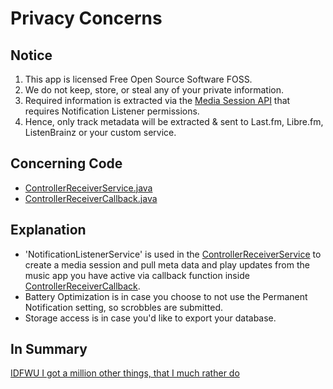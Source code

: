 # Privacy Concerns

## Notice
1. This app is licensed Free Open Source Software FOSS.
2. We do not keep, store, or steal any of your private information.
3. Required information is extracted via the [Media Session API](https://developer.android.com/guide/topics/media-apps/working-with-a-media-session) that requires Notification Listener permissions.
4. Hence, only track metadata will be extracted & sent to Last.fm, Libre.fm, ListenBrainz or your custom service.

## Concerning Code
 * [ControllerReceiverService.java](https://github.com/simple-last-fm-scrobbler/sls/blob/master/app/src/main/java/com/adam/aslfms/service/ControllerReceiverService.java#L50-L145)
 * [ControllerReceiverCallback.java](https://github.com/simple-last-fm-scrobbler/sls/blob/master/app/src/main/java/com/adam/aslfms/service/ControllerReceiverCallback.java)

## Explanation
 * 'NotificationListenerService' is used in the [ControllerReceiverService](https://github.com/simple-last-fm-scrobbler/sls/blob/master/app/src/main/java/com/adam/aslfms/service/ControllerReceiverService.java) to create a media session and pull meta data and play updates from the music app you have active via callback function inside [ControllerReceiverCallback](https://github.com/simple-last-fm-scrobbler/sls/blob/master/app/src/main/java/com/adam/aslfms/service/ControllerReceiverCallback.java).
 * Battery Optimization is in case you choose to not use the Permanent Notification setting, so scrobbles are submitted.
 * Storage access is in case you'd like to export your database.

## In Summary
[IDFWU I got a million other things, that I much rather do](https://www.youtube.com/watch?v=-d0Xms2jcu4)